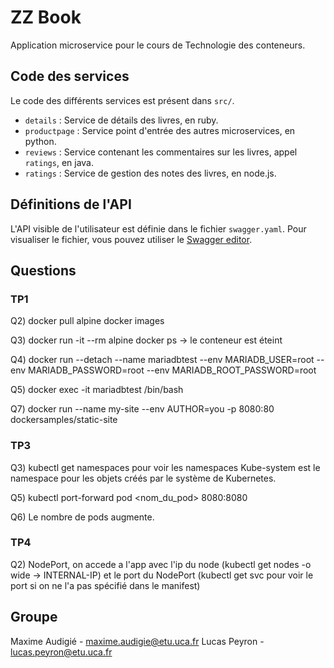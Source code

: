 # ZZ Book

Application microservice pour le cours de Technologie des conteneurs.

## Code des services

Le code des différents services est présent dans `src/`.

* `details` : Service de détails des livres, en ruby.
* `productpage` : Service point d'entrée des autres microservices, en python.
* `reviews` : Service contenant les commentaires sur les livres, appel `ratings`, en java.
* `ratings` : Service de gestion des notes des livres, en node.js.

## Définitions de l'API

L'API visible de l'utilisateur est définie dans le fichier `swagger.yaml`. Pour visualiser le fichier, vous pouvez utiliser le [Swagger editor](https://editor.swagger.io/).

## Questions

### TP1

Q2) docker pull alpine
docker images

Q3) docker run -it --rm alpine
docker ps -> le conteneur est éteint

Q4) docker run --detach --name mariadbtest --env MARIADB_USER=root --env MARIADB_PASSWORD=root --env MARIADB_ROOT_PASSWORD=root

Q5) docker exec -it mariadbtest /bin/bash

Q7) docker run --name my-site --env AUTHOR=you -p 8080:80 dockersamples/static-site

### TP3

Q3) kubectl get namespaces pour voir les namespaces
Kube-system est le namespace pour les objets créés par le système de Kubernetes.

Q5) kubectl port-forward pod <nom_du_pod> 8080:8080

Q6) Le nombre de pods augmente.

### TP4

Q2) NodePort, on accede a l'app avec l'ip du node (kubectl get nodes -o wide -> INTERNAL-IP) et le port du NodePort (kubectl get svc pour voir le port si on ne l'a pas spécifié dans le manifest)

## Groupe
Maxime Audigié - maxime.audigie@etu.uca.fr
Lucas Peyron - lucas.peyron@etu.uca.fr

